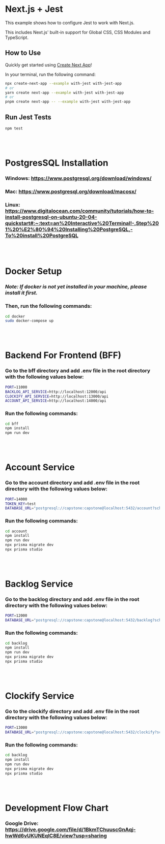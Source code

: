 # Next.js + Jest

This example shows how to configure Jest to work with Next.js.

This includes Next.js' built-in support for Global CSS, CSS Modules and TypeScript.

## How to Use

Quickly get started using [Create Next App](https://github.com/vercel/next.js/tree/canary/packages/create-next-app#readme)!

In your terminal, run the following command:

```bash
npx create-next-app --example with-jest with-jest-app
# or
yarn create next-app --example with-jest with-jest-app
# or
pnpm create next-app -- --example with-jest with-jest-app
```

## Run Jest Tests

```bash
npm test
```

<br />
<br />

# PostgresSQL Installation

### Windows: https://www.postgresql.org/download/windows/

### Mac: https://www.postgresql.org/download/macosx/

### Linux: https://www.digitalocean.com/community/tutorials/how-to-install-postgresql-on-ubuntu-20-04-quickstart#:~:text=an%20Interactive%20Terminal!-,Step%201%20%E2%80%94%20Installing%20PostgreSQL,-To%20install%20PostgreSQL

<br />
<br />

# Docker Setup

### _Note: If docker is not yet installed in your machine, please install it first._

### Then, run the following commands:

```bash
cd docker
sudo docker-compose up
```

<br />
<br />

# Backend For Frontend (BFF)

### Go to the bff directory and add .env file in the root directory with the following values below:

```bash
PORT=11000
BACKLOG_API_SERVICE=http://localhost:12000/api
CLOCKIFY_API_SERVICE=http://localhost:13000/api
ACCOUNT_API_SERVICE=http://localhost:14000/api
```

### Run the following commands:

```bash
cd bff
npm install
npm run dev
```

<br />
<br />

# Account Service

### Go to the account directory and add .env file in the root directory with the following values below:

```bash
PORT=14000
TOKEN_KEY=test
DATABASE_URL="postgresql://capstone:capstone@localhost:5432/account?schema=public"
```

### Run the following commands:

```bash
cd account
npm install
npm run dev
npx prisma migrate dev
npx prisma studio
```

<br />
<br />

# Backlog Service

### Go to the backlog directory and add .env file in the root directory with the following values below:

```bash
PORT=12000
DATABASE_URL="postgresql://capstone:capstone@localhost:5432/backlog?schema=public"
```

### Run the following commands:

```bash
cd backlog
npm install
npm run dev
npx prisma migrate dev
npx prisma studio
```

<br />
<br />

# Clockify Service

### Go to the clockify directory and add .env file in the root directory with the following values below:

```bash
PORT=13000
DATABASE_URL="postgresql://capstone:capstone@localhost:5432/clockify?schema=public"
```

### Run the following commands:

```bash
cd backlog
npm install
npm run dev
npx prisma migrate dev
npx prisma studio
```

<br />
<br />

# Development Flow Chart

### Google Drive: https://drive.google.com/file/d/1BkmTChuuscGnAqj-hwWd6vUKUNEqlC8E/view?usp=sharing
